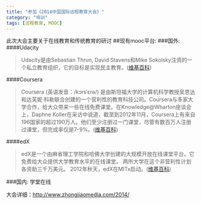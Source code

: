 ```yaml
---
title: "参加《2014中国国际远程教育大会》"
category: "培训"
tags: [远程教育, MOOC]
---
```

此次大会主要关于在线教育和传统教育的研讨
##现有mooc平台:
###国外:
####Udacity
>Udacity是由Sebastian Thrun, David Stavens和Mike Sokolsky注资的一个私立教育组织，它的目标是实现民主教育。([维基百科](http://zh.wikipedia.org/wiki/Udacitya))

####Coursera
>Coursera (英语发音：/kɔrsˈɛrə/) 是由斯坦福大学的计算机科学教授吴恩达和达芙妮·科勒联合创建的一个营利性的教育科技公司。Coursera与多家大学合作，给大众带来一些在线免费课堂。在Knowledge@Wharton座谈会上，Daphne Koller在采访中说道，截至到2012年11月，Coursera上有来自196国家的超过190万人。他们至少注册过一门课堂，尽管有数百万人注册过课堂，但完成率仅是7-9%。([维基百科](http://zh.wikipedia.org/wiki/Coursera))

####edX
>edX是一个由麻省理工学院和哈佛大学创建的大规模开放在线课堂平台。它免费给大众提供大学教育水平的在线课堂。 两所大学在这个非营利性计划各资助三千万美元。 2012年秋天，edX在MITx启动。([维基百科](http://zh.wikipedia.org/wiki/EdX))

###国内:
学堂在线



大会详细：http://www.zhongjiaomedia.com/2014/